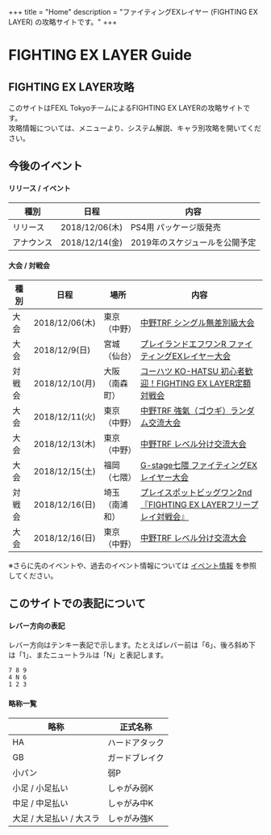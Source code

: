 +++
title = "Home"
description = "ファイティングEXレイヤー (FIGHTING EX LAYER) の攻略サイトです。"
+++

# FIGHTING EX LAYER Guide

## FIGHTING EX LAYER攻略

このサイトはFEXL TokyoチームによるFIGHTING EX LAYERの攻略サイトです。  
攻略情報については、メニューより、システム解説、キャラ別攻略を開いてください。

## 今後のイベント

#### リリース / イベント

|種別|日程|内容|
|----|----|----|
|リリース|2018/12/06(木)|PS4用 パッケージ版発売|
|アナウンス|2018/12/14(金)|2019年のスケジュールを公開予定|

#### 大会 / 対戦会

|種別|日程|場所|内容|
|----|----|----|----|
|大会|2018/12/06(木)|東京（中野）|[中野TRF シングル無差別級大会](http://trftrf.com/event.html#Thurs)|
|大会|2018/12/9(日)|宮城（仙台）|[プレイランドエフワンR ファイティングEXレイヤー大会](https://twitter.com/PLAYLANDF1R/status/1070610099398295552)|
|対戦会|2018/12/10(月)|大阪（南森町）|[コーハツ KO-HATSU 初心者歓迎！FIGHTING EX LAYER定額対戦会](http://www.ko-hatsu.com/event.htm#fexl)|
|大会|2018/12/11(火)|東京（中野）|[中野TRF 強氣（ゴウギ）ランダム交流大会](http://trftrf.com/event.html#Tues)|
|大会|2018/12/13(木)|東京（中野）|[中野TRF レベル分け交流大会](http://trftrf.com/event.html#Thurs)|
|大会|2018/12/15(土)|福岡（七隈）|[G-stage七隈 ファイティングEXレイヤー大会](https://twitter.com/Gstage_Nanakuma/status/1065526587485868032)|
|対戦会|2018/12/16(日)|埼玉（南浦和）|[プレイスポットビッグワン2nd『FIGHTING EX LAYERフリープレイ対戦会』](https://twitter.com/public_bigone/status/1066253301459509248)|
|大会|2018/12/16(日)|東京（中野）|[中野TRF レベル分け交流大会](http://trftrf.com/event.html#Sun)|

※さらに先のイベントや、過去のイベント情報については [イベント情報](/events/) を参照してください。

## このサイトでの表記について

#### レバー方向の表記

レバー方向はテンキー表記で示します。たとえばレバー前は「6」、後ろ斜め下は「1」、またニュートラルは「N」と表記します。
```
7 8 9
4 N 6
1 2 3
```

#### 略称一覧

|略称|正式名称|
|----|----|
|HA|ハードアタック|
|GB|ガードブレイク|
|小パン|弱P|
|小足 / 小足払い|しゃがみ弱K|
|中足 / 中足払い|しゃがみ中K|
|大足 / 大足払い / 大スラ|しゃがみ強K|
